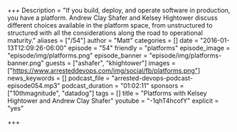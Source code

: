 +++
Description = "If you build, deploy, and operate software in production, you have a platform. Andrew Clay Shafer and Kelsey Hightower discuss different choices available in the platform space, from unstructured to structured with all the considerations along the road to operational maturity."
aliases = ["/54"]
author = "Matt"
categories = []
date = "2016-01-13T12:09:26-06:00"
episode = "54"
friendly = "platforms"
episode_image = "episode/img/platforms.png"
episode_banner = "episode/img/platforms-banner.png"
guests = ["ashafer", "khightower"]
images = ["https://www.arresteddevops.com/img/social/fb/platforms.png"]
news_keywords = []
podcast_file = "arrested-devops-podcast-episode054.mp3"
podcast_duration = "01:02:11"
sponsors = ["10thmagnitude", "datadog"]
tags = []
title = "Platforms with Kelsey Hightower and Andrew Clay Shafer"
youtube = "-1qhT4hcofY"
explicit = "yes"

+++

